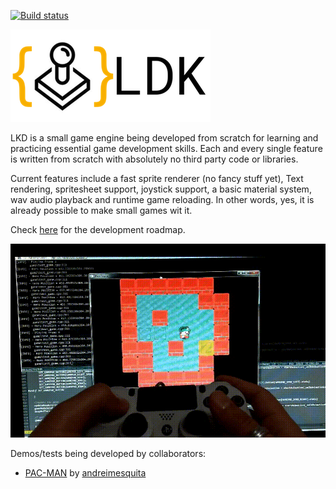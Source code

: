[![Build status](https://ci.appveyor.com/api/projects/status/qe4scoybey8y9gxl?svg=true)](https://ci.appveyor.com/project/marciovmf/ldk)

![latest screenshot](logo.png)

LKD is a small game engine being developed from scratch for learning and practicing essential game development skills.
Each and every single feature is written from scratch with absolutely no third party code or libraries.

Current features include a fast sprite renderer (no fancy stuff yet), Text rendering, spritesheet support, joystick support, a basic material system, wav audio playback and runtime game reloading. In other words, yes, it is already possible to make small games wit it.
 
Check [here](https://github.com/marciovmf/ldare/projects/2) for the development roadmap.

![latest screenshot](screenshot.gif)

 Demos/tests being developed by collaborators:
  - [PAC-MAN](https://github.com/andreimesquita/LDK-PAC-MAN) by [andreimesquita](https://github.com/andreimesquita) 
  

